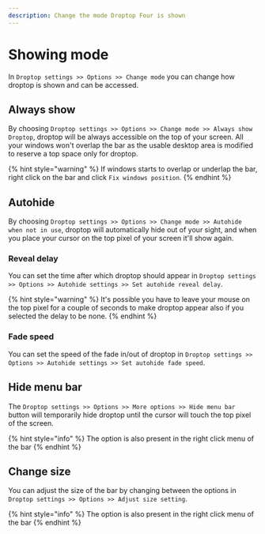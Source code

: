 ```yaml
---
description: Change the mode Droptop Four is shown
---
```


# Showing mode

In `Droptop settings >> Options >> Change mode` you can change how droptop is shown and can be accessed.

## Always show

By choosing `Droptop settings >> Options >> Change mode >> Always show Droptop`, droptop will be always accessible on the top of your screen. All your windows won't overlap the bar as the usable desktop area is modified to reserve a top space only for droptop.&#x20;

{% hint style="warning" %}
If windows starts to overlap or underlap the bar, right click on the bar and click `Fix windows position`.
{% endhint %}

## Autohide

By choosing `Droptop settings >> Options >> Change mode >> Autohide when not in use`, droptop will automatically hide out of your sight, and when you place your cursor on the top pixel of your screen it'll show again.&#x20;

### Reveal delay

You can set the time after which droptop should appear in `Droptop settings >> Options >> Autohide settings >> Set autohide reveal delay`.

{% hint style="warning" %}
It's possible you have to leave your mouse on the top pixel for a couple of seconds to make droptop appear also if you selected the delay to be none.
{% endhint %}

### Fade speed

You can set the speed of the fade in/out of droptop in `Droptop settings >> Options >> Autohide settings >> Set autohide fade speed`.

## Hide menu bar

The `Droptop settings >> Options >> More options >> Hide menu bar` button will temporarily hide droptop until the cursor will touch the top pixel of the screen.

{% hint style="info" %}
The option is also present in the right click menu of the bar
{% endhint %}

## Change size

You can adjust the size of the bar by changing between the options in `Droptop settings >> Options >> Adjust size setting`.

{% hint style="info" %}
The option is also present in the right click menu of the bar
{% endhint %}
